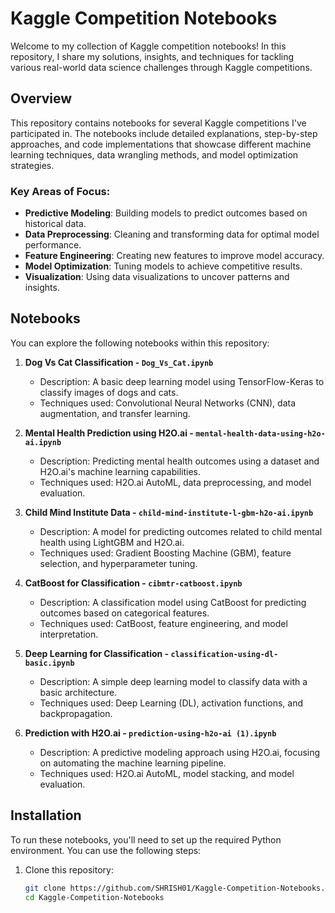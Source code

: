 # Kaggle Competition Notebooks 

Welcome to my collection of Kaggle competition notebooks! In this repository, I share my solutions, insights, and techniques for tackling various real-world data science challenges through Kaggle competitions.

## Overview 

This repository contains notebooks for several Kaggle competitions I've participated in. The notebooks include detailed explanations, step-by-step approaches, and code implementations that showcase different machine learning techniques, data wrangling methods, and model optimization strategies.

### Key Areas of Focus:
- **Predictive Modeling**: Building models to predict outcomes based on historical data.
- **Data Preprocessing**: Cleaning and transforming data for optimal model performance.
- **Feature Engineering**: Creating new features to improve model accuracy.
- **Model Optimization**: Tuning models to achieve competitive results.
- **Visualization**: Using data visualizations to uncover patterns and insights.

## Notebooks 

You can explore the following notebooks within this repository:

1. **Dog Vs Cat Classification - `Dog_Vs_Cat.ipynb`**
   - Description: A basic deep learning model using TensorFlow-Keras to classify images of dogs and cats.
   - Techniques used: Convolutional Neural Networks (CNN), data augmentation, and transfer learning.

2. **Mental Health Prediction using H2O.ai - `mental-health-data-using-h2o-ai.ipynb`**
   - Description: Predicting mental health outcomes using a dataset and H2O.ai's machine learning capabilities.
   - Techniques used: H2O.ai AutoML, data preprocessing, and model evaluation.

3. **Child Mind Institute Data - `child-mind-institute-l-gbm-h2o-ai.ipynb`**
   - Description: A model for predicting outcomes related to child mental health using LightGBM and H2O.ai.
   - Techniques used: Gradient Boosting Machine (GBM), feature selection, and hyperparameter tuning.

4. **CatBoost for Classification - `cibmtr-catboost.ipynb`**
   - Description: A classification model using CatBoost for predicting outcomes based on categorical features.
   - Techniques used: CatBoost, feature engineering, and model interpretation.

5. **Deep Learning for Classification - `classification-using-dl-basic.ipynb`**
   - Description: A simple deep learning model to classify data with a basic architecture.
   - Techniques used: Deep Learning (DL), activation functions, and backpropagation.

6. **Prediction with H2O.ai - `prediction-using-h2o-ai (1).ipynb`**
   - Description: A predictive modeling approach using H2O.ai, focusing on automating the machine learning pipeline.
   - Techniques used: H2O.ai AutoML, model stacking, and model evaluation.

## Installation

To run these notebooks, you'll need to set up the required Python environment. You can use the following steps:

1. Clone this repository:
   ```bash
   git clone https://github.com/SHRISH01/Kaggle-Competition-Notebooks.git
   cd Kaggle-Competition-Notebooks
